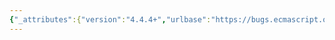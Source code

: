```yaml
---
{"_attributes":{"version":"4.4.4+","urlbase":"https://bugs.ecmascript.org/","maintainer":"dherman@mozilla.com"},"bug":{"bug_id":3663,"creation_ts":"2015-01-23 15:32:00 -0800","short_desc":"24.1.2 The ArrayBuffer Constructor: Typo \"Map\"","delta_ts":"2015-02-02 18:39:00 -0800","product":"Draft for 6th Edition","component":"editorial issue","version":"Rev 31: January 15, 2015 Draft","rep_platform":"All","op_sys":"All","bug_status":"RESOLVED","resolution":"FIXED","priority":"Normal","bug_severity":"normal","everconfirmed":true,"reporter":{"uid":"andrebargull","name":"André Bargull"},"assigned_to":{"uid":"allen","name":"Allen Wirfs-Brock"},"long_desc":[{"commentid":11680,"comment_count":0,"who":{"uid":"andrebargull","name":"André Bargull"},"bug_when":"2015-01-23 15:32:11 -0800","thetext":"24.1.2 The ArrayBuffer Constructor\n\n1st para: \"Map object\" -> \"ArrayBuffer object\""},{"commentid":11820,"comment_count":1,"who":{"uid":"allen","name":"Allen Wirfs-Brock"},"bug_when":"2015-01-31 14:56:41 -0800","thetext":"fixed in rev32 editor's draft"},{"commentid":12015,"comment_count":2,"who":{"uid":"allen","name":"Allen Wirfs-Brock"},"bug_when":"2015-02-02 18:39:00 -0800","thetext":"fixed in rev32 draft"}]}}
---
```

